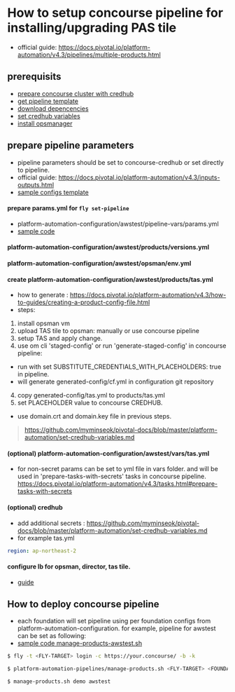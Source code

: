 
# How to setup concourse pipeline for installing/upgrading PAS tile
- official guide: https://docs.pivotal.io/platform-automation/v4.3/pipelines/multiple-products.html

## prerequisits
- [prepare concourse cluster with credhub](/concourse-with-credhub.md)
- [get pipeline template](/platform-automation/get-pipeline-template.md)
- [download depencencies](/platform-automation/download_dependencies.md)
- [set credhub variables](/platform-automation/set-credhub-variables.md)
- [install opsmanager](/platform-automation/install_opsman.md)

## prepare pipeline parameters
- pipeline parameters should be set to concourse-credhub or set directly to pipeline.
- official guide: https://docs.pivotal.io/platform-automation/v4.3/inputs-outputs.html
- [sample configs template](https://github.com/myminseok/platform-automation-configs-template)

#### prepare params.yml for `fly set-pipeline`
- platform-automation-configuration/awstest/pipeline-vars/params.yml
- [sample code](https://github.com/myminseok/platform-automation-configuration-template/blob/master/dev/pipeline-vars/params.yml)

#### platform-automation-configuration/awstest/products/versions.yml

#### platform-automation-configuration/awstest/opsman/env.yml

#### create platform-automation-configuration/awstest/products/tas.yml
- how to generate : https://docs.pivotal.io/platform-automation/v4.3/how-to-guides/creating-a-product-config-file.html
- steps:
1. install opsman vm
2. upload TAS tile to opsman: manually or use concourse pipeline
3. setup TAS and apply change.
4. use om cli 'staged-config' or run 'generate-staged-config' in concourse pipeline:  
  - run with set SUBSTITUTE_CREDENTIALS_WITH_PLACEHOLDERS: true in pipeline.
  - will generate  generated-config/cf.yml in configuration git repository
4. copy generated-config/tas.yml to products/tas.yml
5. set PLACEHOLDER value to concourse CREDHUB.
  - use domain.crt and domain.key file in previous steps.
> https://github.com/myminseok/pivotal-docs/blob/master/platform-automation/set-credhub-variables.md

#### (optional) platform-automation-configuration/awstest/vars/tas.yml
- for non-secret params can be set to yml file in vars folder. and will be used in 'prepare-tasks-with-secrets' tasks in concourse pipeline. https://docs.pivotal.io/platform-automation/v4.3/tasks.html#prepare-tasks-with-secrets
#### (optional) credhub 
- add additional secrets : https://github.com/myminseok/pivotal-docs/blob/master/platform-automation/set-credhub-variables.md
- for example tas.yml
``` yaml
region: ap-northeast-2
```

#### configure lb for opsman, director, tas tile.
- [guide](/platform-automation/configure-lb.md)


## How to deploy concourse pipeline
- each foundation will set pipeline using per foundation configs from platform-automation-configuration. for example, pipeline for awstest can be set as following:
- [sample code manage-products-awstest.sh](https://github.com/myminseok/platform-automation-pipelines-template/manage-products-awstest.sh)

``` bash
$ fly -t <FLY-TARGET> login -c https://your.concourse/ -b -k

$ platform-automation-pipelines/manage-products.sh <FLY-TARGET> <FOUNDATION>

$ manage-products.sh demo awstest

```






